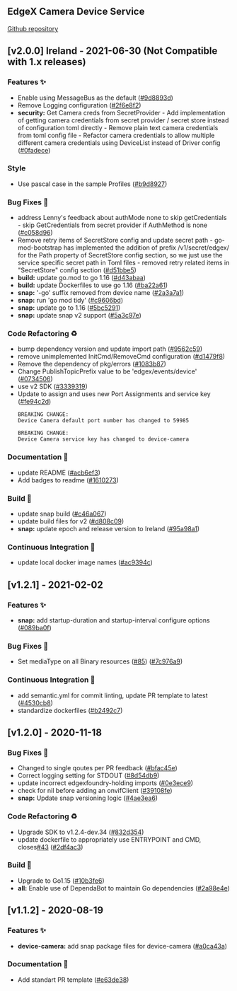 
<a name="EdgeX Camera Device Service (found in device-camera-go) Changelog"></a>
## EdgeX Camera Device Service
[Github repository](https://github.com/edgexfoundry/device-camera-go)

## [v2.0.0] Ireland - 2021-06-30  (Not Compatible with 1.x releases)

### Features ✨
- Enable using MessageBus as the default ([#9d8893d](https://github.com/edgexfoundry/device-camera-go/commits/9d8893d))
- Remove Logging configuration ([#2f6e8f2](https://github.com/edgexfoundry/device-camera-go/commits/2f6e8f2))
- **security:** Get Camera creds from SecretProvider - Add implementation of getting camera credentials from secret provider / secret store instead of configuration toml directly - Remove plain text camera credentials from toml config file - Refactor camera credentials to allow multiple different camera credentials using DeviceList instead of Driver config ([#0fadece](https://github.com/edgexfoundry/device-camera-go/commits/0fadece))
### Style
- Use pascal case in the sample Profiles ([#b9d8927](https://github.com/edgexfoundry/device-camera-go/commits/b9d8927))
### Bug Fixes 🐛
- address Lenny's feedback about authMode none to skip getCredentials - skip GetCredentials from secret provider if AuthMethod is none ([#c058d96](https://github.com/edgexfoundry/device-camera-go/commits/c058d96))
- Remove retry items of SecretStore config and update secret path - go-mod-bootstrap has implemented the addition of prefix /v1/secret/edgex/ for the Path property of SecretStore config section, so we just use the service specific secret path in Toml files - removed retry related items in "SecretStore" config section ([#d51bbe5](https://github.com/edgexfoundry/device-camera-go/commits/d51bbe5))
- **build:** update go.mod to go 1.16 ([#d43abaa](https://github.com/edgexfoundry/device-camera-go/commits/d43abaa))
- **build:** update Dockerfiles to use go 1.16 ([#ba22a61](https://github.com/edgexfoundry/device-camera-go/commits/ba22a61))
- **snap:** '-go' suffix removed from device name ([#2a3a7a1](https://github.com/edgexfoundry/device-camera-go/commits/2a3a7a1))
- **snap:** run 'go mod tidy' ([#c9606bd](https://github.com/edgexfoundry/device-camera-go/commits/c9606bd))
- **snap:** update go to 1.16 ([#5bc5291](https://github.com/edgexfoundry/device-camera-go/commits/5bc5291))
- **snap:** update snap v2 support ([#5a3c97e](https://github.com/edgexfoundry/device-camera-go/commits/5a3c97e))
### Code Refactoring ♻
- bump dependency version and update import path ([#9562c59](https://github.com/edgexfoundry/device-camera-go/commits/9562c59))
- remove unimplemented InitCmd/RemoveCmd configuration ([#d1479f8](https://github.com/edgexfoundry/device-camera-go/commits/d1479f8))
- Remove the dependency of pkg/errors ([#1083b87](https://github.com/edgexfoundry/device-camera-go/commits/1083b87))
- Change PublishTopicPrefix value to be 'edgex/events/device' ([#0734506](https://github.com/edgexfoundry/device-camera-go/commits/0734506))
- use v2 SDK ([#3339319](https://github.com/edgexfoundry/device-camera-go/commits/3339319))
- Update to assign and uses new Port Assignments and service key ([#fe94c2d](https://github.com/edgexfoundry/device-camera-go/commits/fe94c2d))
    ```
    BREAKING CHANGE:
    Device Camera default port number has changed to 59985
    ```
    ```
    BREAKING CHANGE:
    Device Camera service key has changed to device-camera
    ```
### Documentation 📖
- update README ([#acb6ef3](https://github.com/edgexfoundry/device-camera-go/commits/acb6ef3))
- Add badges to readme ([#1610273](https://github.com/edgexfoundry/device-camera-go/commits/1610273))
### Build 👷
- update snap build ([#c46a067](https://github.com/edgexfoundry/device-camera-go/commits/c46a067))
- update build files for v2 ([#d808c09](https://github.com/edgexfoundry/device-camera-go/commits/d808c09))
- **snap:** update epoch and release version to Ireland ([#95a98a1](https://github.com/edgexfoundry/device-camera-go/commits/95a98a1))
### Continuous Integration 🔄
- update local docker image names ([#ac9394c](https://github.com/edgexfoundry/device-camera-go/commits/ac9394c))

<a name="v1.2.1"></a>
## [v1.2.1] - 2021-02-02
### Features ✨
- **snap:** add startup-duration and startup-interval configure options ([#089ba0f](https://github.com/edgexfoundry/device-camera-go/commits/089ba0f))
### Bug Fixes 🐛
- Set mediaType on all Binary resources ([#85](https://github.com/edgexfoundry/device-camera-go/issues/85)) ([#7c976a9](https://github.com/edgexfoundry/device-camera-go/commits/7c976a9))
### Continuous Integration 🔄
- add semantic.yml for commit linting, update PR template to latest ([#4530cb8](https://github.com/edgexfoundry/device-camera-go/commits/4530cb8))
- standardize dockerfiles ([#b2492c7](https://github.com/edgexfoundry/device-camera-go/commits/b2492c7))

<a name="v1.2.0"></a>
## [v1.2.0] - 2020-11-18
### Bug Fixes 🐛
- Changed to single qoutes per PR feedback ([#bfac45e](https://github.com/edgexfoundry/device-camera-go/commits/bfac45e))
- Correct logging setting for STDOUT ([#8d54db9](https://github.com/edgexfoundry/device-camera-go/commits/8d54db9))
- update incorrect edgexfoundry-holding imports ([#0e3ece9](https://github.com/edgexfoundry/device-camera-go/commits/0e3ece9))
- check for nil before adding an onvifClient ([#39108fe](https://github.com/edgexfoundry/device-camera-go/commits/39108fe))
- **snap:** Update snap versioning logic ([#4ae3ea6](https://github.com/edgexfoundry/device-camera-go/commits/4ae3ea6))
### Code Refactoring ♻
- Upgrade SDK to v1.2.4-dev.34 ([#832d354](https://github.com/edgexfoundry/device-camera-go/commits/832d354))
- update dockerfile to appropriately use ENTRYPOINT and CMD, closes[#43](https://github.com/edgexfoundry/device-camera-go/issues/43) ([#2df4ac3](https://github.com/edgexfoundry/device-camera-go/commits/2df4ac3))
### Build 👷
- Upgrade to Go1.15 ([#10b3fe6](https://github.com/edgexfoundry/device-camera-go/commits/10b3fe6))
- **all:** Enable use of DependaBot to maintain Go dependencies ([#2a98e4e](https://github.com/edgexfoundry/device-camera-go/commits/2a98e4e))

<a name="v1.1.2"></a>
## [v1.1.2] - 2020-08-19
### Features ✨
- **device-camera:** add snap package files for device-camera ([#a0ca43a](https://github.com/edgexfoundry/device-camera-go/commits/a0ca43a))
### Documentation 📖
- Add standart PR template ([#e63de38](https://github.com/edgexfoundry/device-camera-go/commits/e63de38))
